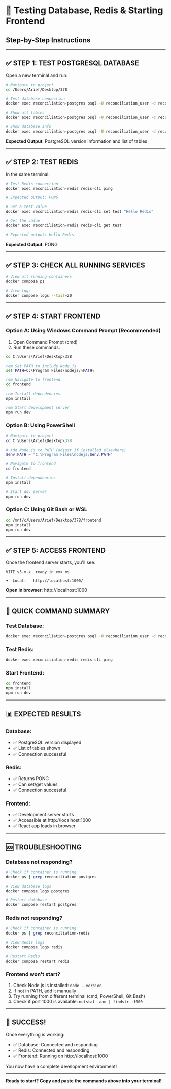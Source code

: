 # 🧪 Testing Database, Redis & Starting Frontend
## Step-by-Step Instructions

---

## ✅ **STEP 1: TEST POSTGRESQL DATABASE**

Open a new terminal and run:

```bash
# Navigate to project
cd /Users/Arief/Desktop/378

# Test database connection
docker exec reconciliation-postgres psql -U reconciliation_user -d reconciliation_app -c "SELECT version();"

# Show all tables
docker exec reconciliation-postgres psql -U reconciliation_user -d reconciliation_app -c "\dt"

# Show database info
docker exec reconciliation-postgres psql -U reconciliation_user -d reconciliation_app -c "\l"
```

**Expected Output**: PostgreSQL version information and list of tables

---

## ✅ **STEP 2: TEST REDIS**

In the same terminal:

```bash
# Test Redis connection
docker exec reconciliation-redis redis-cli ping

# Expected output: PONG

# Set a test value
docker exec reconciliation-redis redis-cli set test "Hello Redis"

# Get the value
docker exec reconciliation-redis redis-cli get test

# Expected output: Hello Redis
```

**Expected Output**: PONG

---

## ✅ **STEP 3: CHECK ALL RUNNING SERVICES**

```bash
# View all running containers
docker compose ps

# View logs
docker compose logs --tail=20
```

---

## ✅ **STEP 4: START FRONTEND**

### **Option A: Using Windows Command Prompt** (Recommended)

1. Open Command Prompt (cmd)
2. Run these commands:

```cmd
cd C:\Users\Arief\Desktop\378

rem Set PATH to include Node.js
set PATH=C:\Program Files\nodejs;%PATH%

rem Navigate to frontend
cd frontend

rem Install dependencies
npm install

rem Start development server
npm run dev
```

### **Option B: Using PowerShell**

```powershell
# Navigate to project
cd C:\Users\Arief\Desktop\378

# Add Node.js to PATH (adjust if installed elsewhere)
$env:PATH = "C:\Program Files\nodejs;$env:PATH"

# Navigate to frontend
cd frontend

# Install dependencies
npm install

# Start dev server
npm run dev
```

### **Option C: Using Git Bash or WSL**

```bash
cd /mnt/c/Users/Arief/Desktop/378/frontend
npm install
npm run dev
```

---

## ✅ **STEP 5: ACCESS FRONTEND**

Once the frontend server starts, you'll see:

```
VITE v5.x.x  ready in xxx ms

➜  Local:   http://localhost:1000/
```

**Open in browser**: http://localhost:1000

---

## 🎯 **QUICK COMMAND SUMMARY**

### **Test Database**:
```bash
docker exec reconciliation-postgres psql -U reconciliation_user -d reconciliation_app -c "SELECT version();"
```

### **Test Redis**:
```bash
docker exec reconciliation-redis redis-cli ping
```

### **Start Frontend**:
```bash
cd frontend
npm install
npm run dev
```

---

## 📊 **EXPECTED RESULTS**

### **Database**:
- ✅ PostgreSQL version displayed
- ✅ List of tables shown
- ✅ Connection successful

### **Redis**:
- ✅ Returns PONG
- ✅ Can set/get values
- ✅ Connection successful

### **Frontend**:
- ✅ Development server starts
- ✅ Accessible at http://localhost:1000
- ✅ React app loads in browser

---

## 🆘 **TROUBLESHOOTING**

### **Database not responding?**
```bash
# Check if container is running
docker ps | grep reconciliation-postgres

# View database logs
docker compose logs postgres

# Restart database
docker compose restart postgres
```

### **Redis not responding?**
```bash
# Check if container is running
docker ps | grep reconciliation-redis

# View Redis logs
docker compose logs redis

# Restart Redis
docker compose restart redis
```

### **Frontend won't start?**
1. Check Node.js is installed: `node --version`
2. If not in PATH, add it manually
3. Try running from different terminal (cmd, PowerShell, Git Bash)
4. Check if port 1000 is available: `netstat -ano | findstr :1000`

---

## 🎉 **SUCCESS!**

Once everything is working:
- ✅ Database: Connected and responding
- ✅ Redis: Connected and responding
- ✅ Frontend: Running on http://localhost:1000

You now have a complete development environment!

---

**Ready to start? Copy and paste the commands above into your terminal!**


